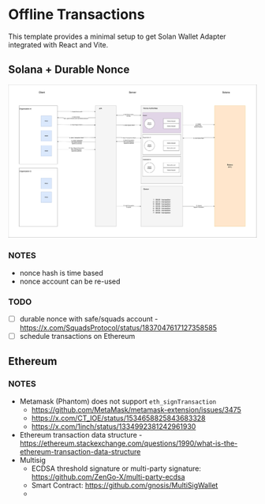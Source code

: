 # Offline Transactions

This template provides a minimal setup to get Solan Wallet Adapter integrated with React and Vite.

## Solana + Durable Nonce

![diagram](/diagram.png)

### NOTES

- nonce hash is time based
- nonce account can be re-used

### TODO

- [ ] durable nonce with safe/squads account - https://x.com/SquadsProtocol/status/1837047617127358585
- [ ] schedule transactions on Ethereum

## Ethereum

### NOTES

- Metamask (Phantom) does not support `eth_signTransaction`
  - https://github.com/MetaMask/metamask-extension/issues/3475
  - https://x.com/CT_IOE/status/1534658825843683328
  - https://x.com/1inch/status/1334992381242961930
- Ethereum transaction data structure - https://ethereum.stackexchange.com/questions/1990/what-is-the-ethereum-transaction-data-structure
- Multisig
  - ECDSA threshold signature or multi-party signature: https://github.com/ZenGo-X/multi-party-ecdsa
  - Smart Contract: https://github.com/gnosis/MultiSigWallet
  -
